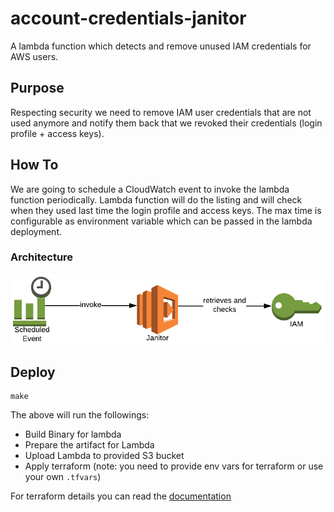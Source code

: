 # account-credentials-janitor
A lambda function which detects and remove unused IAM  credentials for AWS users.

## Purpose

Respecting security we need to remove IAM user credentials that are not
used anymore and notify them back that we revoked their credentials (login profile + access keys).

## How To

We are going to schedule a CloudWatch event to invoke the lambda function periodically. Lambda function
will do the listing and will check when they used last time the login profile and access keys. The max time
is configurable as environment variable which can be passed in the lambda deployment.

### Architecture

![Architecture](assets/architecture_janitor.png)

## Deploy

```
make
```

The above will run the followings:
- Build Binary for lambda
- Prepare the artifact for Lambda
- Upload Lambda to provided S3 bucket
- Apply terraform (note: you need to provide env vars for terraform or use your own `.tfvars`)

For terraform details you can read the [documentation](terraform/aws/README.md)